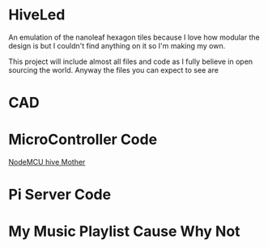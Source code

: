 # HiveLed
An emulation of the nanoleaf hexagon tiles because I love how modular the design is but I couldn't find anything on it so I'm making my own.

This project will include almost all files and code as I fully believe in open sourcing the world. Anyway the files you can expect to see are
# CAD
# MicroController Code
[NodeMCU hive Mother](HiveLed/hex_controllerTest.ino)
# Pi Server Code
# My Music Playlist Cause Why Not
